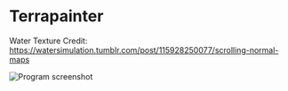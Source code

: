 # Terrapainter

Water Texture Credit:
https://watersimulation.tumblr.com/post/115928250077/scrolling-normal-maps

![Program screenshot](https://cdn.discordapp.com/attachments/1014691721445130250/1022269853370945627/unknown.png)